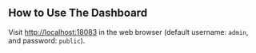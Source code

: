 ##  How to Use The Dashboard

Visit [http://localhost:18083](http://localhost:18083) in the web browser (default username: `admin`, and password: `public`).